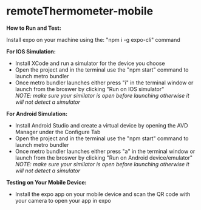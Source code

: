 # remoteThermometer-mobile

**How to Run and Test:**

Install expo on your machine using the: "npm i -g expo-cli" command

**For IOS Simulation:** <br />
  * Install XCode and run a simulator for the device you choose <br />
  * Open the project and in the terminal use the "npm start" command to launch metro bundler <br />
  * Once metro bundler launches either press "i" in the terminal window or launch from the broswer by clicking "Run on IOS simulator" <br />
     *NOTE: make sure your similator is open before launching otherwise it will not detect a simulator* <br />
    
**For Android Simulation:**
  * Install Android Studio and create a virtual device by opening the AVD Manager under the Configure Tab
  * Open the project and in the terminal use the "npm start" command to launch metro bundler
  * Once metro bundler launches either press "a" in the terminal window or launch from the broswer by clicking "Run on Android device/emulator" <br />
    *NOTE: make sure your similator is open before launching otherwise it will not detect a simulator*
    
**Testing on Your Mobile Device:**
  * Install the expo app on your mobile device and scan the QR code with your camera to open your app in expo
